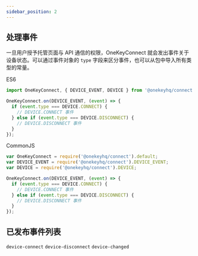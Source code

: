 ```yaml
---
sidebar_position: 2
---
```


## 处理事件

一旦用户授予托管页面与 API 通信的权限，OneKeyConnect 就会发出事件关于设备状态。可以通过事件对象的 `type` 字段来区分事件，也可以从包中导入所有类型的常量。

ES6

```javascript
import OneKeyConnect, { DEVICE_EVENT, DEVICE } from '@onekeyhq/connect';

OneKeyConnect.on(DEVICE_EVENT, (event) => {
  if (event.type === DEVICE.CONNECT) {
    // DEVICE.CONNECT 事件
  } else if (event.type === DEVICE.DISCONNECT) {
    // DEVICE.DISCONNECT 事件
  }
});
```

CommonJS

```javascript
var OneKeyConnect = require('@onekeyhq/connect').default;
var DEVICE_EVENT = require('@onekeyhq/connect').DEVICE_EVENT;
var DEVICE = require('@onekeyhq/connect').DEVICE;

OneKeyConnect.on(DEVICE_EVENT, (event) => {
  if (event.type === DEVICE.CONNECT) {
    // DEVICE.CONNECT 事件
  } else if (event.type === DEVICE.DISCONNECT) {
    // DEVICE.DISCONNECT 事件
  }
});
```

## 已发布事件列表

`device-connect` `device-disconnect` `device-changed`
